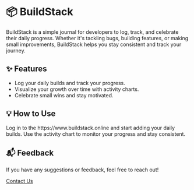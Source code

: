 <!DOCTYPE html>
<html lang="en">
<head>
  <meta charset="UTF-8">
  <meta name="viewport" content="width=device-width, initial-scale=1.0">
 
</head>
<body>
  <div class="container">
    <h1>📦 BuildStack</h1>
    <p>
      BuildStack is a simple journal for developers to log, track, and celebrate their daily progress. 
      Whether it's tackling bugs, building features, or making small improvements, BuildStack helps 
      you stay consistent and track your journey.
    </p>
    <h2>✨ Features</h2>
    <ul>
      <li>Log your daily builds and track your progress.</li>
      <li>Visualize your growth over time with activity charts.</li>
      <li>Celebrate small wins and stay motivated.</li>
    </ul>
   <h2>💡 How to Use</h2>
    <p>
      Log in to the https://www.buildstack.online and start adding your daily builds. Use the activity chart to monitor your 
      progress and stay consistent.
    </p>
    <h2>📬 Feedback</h2>
    <p>If you have any suggestions or feedback, feel free to reach out!</p>
    <a href="mauryas@myyahoo.com" class="btn">Contact Us</a>
  </div>
</body>
</html>

